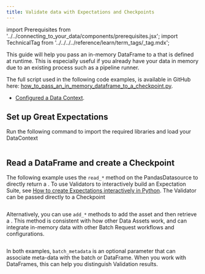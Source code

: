 ```yaml
---
title: Validate data with Expectations and Checkpoints
---
```


import Prerequisites from '../../connecting_to_your_data/components/prerequisites.jsx';
import TechnicalTag from '../../../../reference/learn/term_tags/_tag.mdx';

This guide will help you pass an in-memory DataFrame to a <TechnicalTag tag="checkpoint" text="Checkpoint" /> that is defined at runtime. This is especially useful if you already have your data in memory due to an existing process such as a pipeline runner.

The full script used in the following code examples, is available in GitHub here: [how_to_pass_an_in_memory_dataframe_to_a_checkpoint.py](https://github.com/great-expectations/great_expectations/tree/develop/docs/docusaurus/docs/oss/guides/validation/checkpoints/how_to_pass_an_in_memory_dataframe_to_a_checkpoint.py).

<Prerequisites>

- [Configured a Data Context](/oss/guides/setup/configuring_data_contexts/instantiating_data_contexts/instantiate_data_context.md).

</Prerequisites>

## Set up Great Expectations

Run the following command to import the required libraries and load your DataContext

```python name="docs/docusaurus/docs/oss/guides/validation/checkpoints/how_to_pass_an_in_memory_dataframe_to_a_checkpoint.py setup"
```

## Read a DataFrame and create a Checkpoint

The following example uses the `read_*` method on the PandasDatasource to directly return a <TechnicalTag tag="validator" text="Validator" />. To use Validators to interactively build an Expectation Suite, see [How to create Expectations interactively in Python](/oss/guides/expectations/how_to_create_and_edit_expectations_with_instant_feedback_from_a_sample_batch_of_data.md).
The Validator can be passed directly to a Checkpoint

```python name="docs/docusaurus/docs/oss/guides/validation/checkpoints/how_to_pass_an_in_memory_dataframe_to_a_checkpoint.py read_dataframe"
```

Alternatively, you can use `add_*` methods to add the asset and then retrieve a <TechnicalTag tag="batch_request" text="Batch Request" />. This method is consistent with how other Data Assets work, and can integrate in-memory data with other Batch Request workflows and configurations.

```python name="docs/docusaurus/docs/oss/guides/validation/checkpoints/how_to_pass_an_in_memory_dataframe_to_a_checkpoint.py add_dataframe"
```

In both examples, `batch_metadata` is an optional parameter that can associate meta-data with the batch or DataFrame. When you work with DataFrames, this can help you distinguish Validation results.
